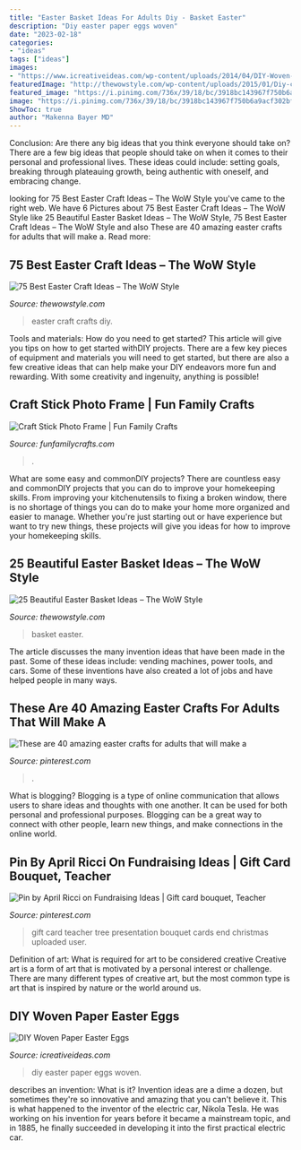 ```yaml
---
title: "Easter Basket Ideas For Adults Diy - Basket Easter"
description: "Diy easter paper eggs woven"
date: "2023-02-18"
categories:
- "ideas"
tags: ["ideas"]
images:
- "https://www.icreativeideas.com/wp-content/uploads/2014/04/DIY-Woven-Paper-Easter-Eggs-1.jpg"
featuredImage: "http://thewowstyle.com/wp-content/uploads/2015/01/Diy-crafts-for-easter-1.jpg"
featured_image: "https://i.pinimg.com/736x/39/18/bc/3918bc143967f750b6a9acf302bf03d8--student-teacher-school-teacher.jpg"
image: "https://i.pinimg.com/736x/39/18/bc/3918bc143967f750b6a9acf302bf03d8--student-teacher-school-teacher.jpg"
ShowToc: true
author: "Makenna Bayer MD"
---
```



Conclusion: Are there any big ideas that you think everyone should take on?
There are a few big ideas that people should take on when it comes to their personal and professional lives. These ideas could include: setting goals, breaking through plateauing growth, being authentic with oneself, and embracing change.

	

		
looking for 75 Best Easter Craft Ideas – The WoW Style you've came to the right web. We have 6 Pictures about 75 Best Easter Craft Ideas – The WoW Style like 25 Beautiful Easter Basket Ideas – The WoW Style, 75 Best Easter Craft Ideas – The WoW Style and also These are 40 amazing easter crafts for adults that will make a. Read more:
		
    
## 75 Best Easter Craft Ideas – The WoW Style

<img loading=lazy src="http://thewowstyle.com/wp-content/uploads/2015/01/Diy-crafts-for-easter-1.jpg" onerror="this.onerror=null;this.src='https://tse2.mm.bing.net/th?id=OIP.7gbhppAOVvGjif-ypMXI3gHaJ4&amp;pid=15.1';" alt="75 Best Easter Craft Ideas – The WoW Style">

_Source: thewowstyle.com_

>easter craft crafts diy. 

	

Tools and materials: How do you need to get started?
This article will give you tips on how to get started withDIY projects. There are a few key pieces of equipment and materials you will need to get started, but there are also a few creative ideas that can help make your DIY endeavors more fun and rewarding. With some creativity and ingenuity, anything is possible!

    
## Craft Stick Photo Frame | Fun Family Crafts

<img loading=lazy src="https://funfamilycrafts.com/wp-content/uploads/2015/04/Homemade-craft-stick-frame-kidscraft-@clubchicacircle.jpg" onerror="this.onerror=null;this.src='https://tse3.mm.bing.net/th?id=OIP.l_AyMwOvAlZPykU4uPY4GwHaJ7&amp;pid=15.1';" alt="Craft Stick Photo Frame | Fun Family Crafts">

_Source: funfamilycrafts.com_

>. 

	

What are some easy and commonDIY projects?
There are countless easy and commonDIY projects that you can do to improve your homekeeping skills. From improving your kitchenutensils to fixing a broken window, there is no shortage of things you can do to make your home more organized and easier to manage. Whether you're just starting out or have experience but want to try new things, these projects will give you ideas for how to improve your homekeeping skills.

    
## 25 Beautiful Easter Basket Ideas – The WoW Style

<img loading=lazy src="http://thewowstyle.com/wp-content/uploads/2015/03/img_1030easter-basket-ideas.jpg" onerror="this.onerror=null;this.src='https://tse1.mm.bing.net/th?id=OIP.UNEaQFHz6ti-grdwgZyPkgHaJ4&amp;pid=15.1';" alt="25 Beautiful Easter Basket Ideas – The WoW Style">

_Source: thewowstyle.com_

>basket easter. 

	

The article discusses the many invention ideas that have been made in the past. Some of these ideas include: vending machines, power tools, and cars. Some of these inventions have also created a lot of jobs and have helped people in many ways.

    
## These Are 40 Amazing Easter Crafts For Adults That Will Make A

<img loading=lazy src="https://i.pinimg.com/736x/27/c0/87/27c087ea5114fb55a232ed3dd4a160d4.jpg" onerror="this.onerror=null;this.src='https://tse2.mm.bing.net/th?id=OIP.JoxrxOs_PwGvFe81qa0aUgHaLV&amp;pid=15.1';" alt="These are 40 amazing easter crafts for adults that will make a">

_Source: pinterest.com_

>. 

	

What is blogging?
Blogging is a type of online communication that allows users to share ideas and thoughts with one another. It can be used for both personal and professional purposes. Blogging can be a great way to connect with other people, learn new things, and make connections in the online world.

    
## Pin By April Ricci On Fundraising Ideas | Gift Card Bouquet, Teacher

<img loading=lazy src="https://i.pinimg.com/736x/39/18/bc/3918bc143967f750b6a9acf302bf03d8--student-teacher-school-teacher.jpg" onerror="this.onerror=null;this.src='https://tse4.mm.bing.net/th?id=OIP.YVjt8A8_wF1RcYfytD6g-gHaJ3&amp;pid=15.1';" alt="Pin by April Ricci on Fundraising Ideas | Gift card bouquet, Teacher">

_Source: pinterest.com_

>gift card teacher tree presentation bouquet cards end christmas uploaded user. 

	

Definition of art: What is required for art to be considered creative
Creative art is a form of art that is motivated by a personal interest or challenge. There are many different types of creative art, but the most common type is art that is inspired by nature or the world around us.

    
## DIY Woven Paper Easter Eggs

<img loading=lazy src="https://www.icreativeideas.com/wp-content/uploads/2014/04/DIY-Woven-Paper-Easter-Eggs-1.jpg" onerror="this.onerror=null;this.src='https://tse4.mm.bing.net/th?id=OIP.nqk8mlkdf6105kOm_97BuwHaHa&amp;pid=15.1';" alt="DIY Woven Paper Easter Eggs">

_Source: icreativeideas.com_

>diy easter paper eggs woven. 

	

describes an invention: What is it?
Invention ideas are a dime a dozen, but sometimes they're so innovative and amazing that you can't believe it. This is what happened to the inventor of the electric car, Nikola Tesla. He was working on his invention for years before it became a mainstream topic, and in 1885, he finally succeeded in developing it into the first practical electric car.

